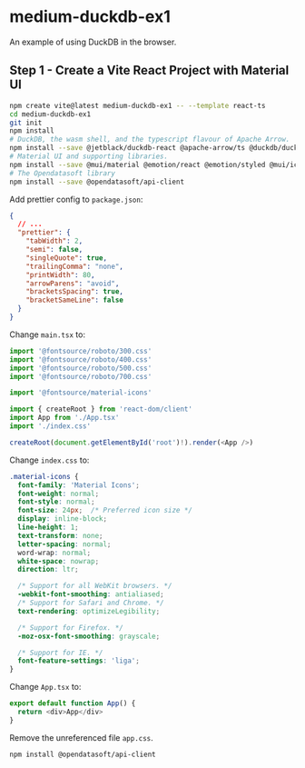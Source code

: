 # medium-duckdb-ex1

An example of using DuckDB in the browser.

## Step 1 - Create a Vite React Project with Material UI

```bash
npm create vite@latest medium-duckdb-ex1 -- --template react-ts
cd medium-duckdb-ex1
git init
npm install
# DuckDB, the wasm shell, and the typescript flavour of Apache Arrow.
npm install --save @jetblack/duckdb-react @apache-arrow/ts @duckdb/duckdb-wasm-shell
# Material UI and supporting libraries.
npm install --save @mui/material @emotion/react @emotion/styled @mui/icons-material @mui/x-date-pickers react-hook-form react-hook-form-mui @jetblack/material-data-table @fontsource/material-icons @fontsource/roboto
# The Opendatasoft library
npm install --save @opendatasoft/api-client
```

Add prettier config to `package.json`:

```json
{
  // ...
  "prettier": {
    "tabWidth": 2,
    "semi": false,
    "singleQuote": true,
    "trailingComma": "none",
    "printWidth": 80,
    "arrowParens": "avoid",
    "bracketsSpacing": true,
    "bracketSameLine": false
  }
}
```

Change `main.tsx` to:

```ts
import '@fontsource/roboto/300.css'
import '@fontsource/roboto/400.css'
import '@fontsource/roboto/500.css'
import '@fontsource/roboto/700.css'

import '@fontsource/material-icons'

import { createRoot } from 'react-dom/client'
import App from './App.tsx'
import './index.css'

createRoot(document.getElementById('root')!).render(<App />)
```

Change `index.css` to:

```css
.material-icons {
  font-family: 'Material Icons';
  font-weight: normal;
  font-style: normal;
  font-size: 24px;  /* Preferred icon size */
  display: inline-block;
  line-height: 1;
  text-transform: none;
  letter-spacing: normal;
  word-wrap: normal;
  white-space: nowrap;
  direction: ltr;

  /* Support for all WebKit browsers. */
  -webkit-font-smoothing: antialiased;
  /* Support for Safari and Chrome. */
  text-rendering: optimizeLegibility;

  /* Support for Firefox. */
  -moz-osx-font-smoothing: grayscale;

  /* Support for IE. */
  font-feature-settings: 'liga';
}
```

Change `App.tsx` to:

```ts
export default function App() {
  return <div>App</div>
}
```

Remove the unreferenced file `app.css`.

```bash
npm install @opendatasoft/api-client
```

##